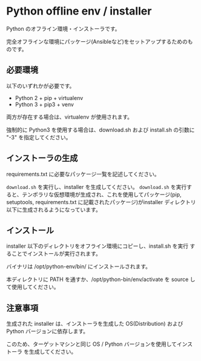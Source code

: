# Python offline env / installer

Python のオフライン環境・インストーラです。

完全オフラインな環境にパッケージ(Ansibleなど)をセットアップするためのものです。

## 必要環境

以下のいずれかが必要です。

* Python 2 + pip + virtualenv
* Python 3 + pip3 + venv

両方が存在する場合は、virtualenv が使用されます。

強制的に Python3 を使用する場合は、download.sh および install.sh の引数に "-3"
を指定してください。


## インストーラの生成

requirements.txt に必要なパッケージ一覧を記述してください。

`download.sh` を実行し、installer を生成してください。
`download.sh` を実行すると、テンポラリな仮想環境が生成され、これを使用してパッケージ(pip, setuptools, requirements.txt に記載されたパッケージ)がinstaller ディレクトリ以下に生成されるようになっています。

## インストール

installer 以下のディレクトリをオフライン環境にコピーし、install.sh を実行
することでインストールが実行されます。

バイナリは /opt/python-env/bin/ にインストールされます。

本ディレクトリに PATH を通すか、/opt/python-bin/env/activate を source
して使用してください。

## 注意事項

生成された installer は、インストーラを生成した OS(Distribution) および
Python バージョンに依存します。

このため、ターゲットマシンと同じ OS / Python バージョンを使用してインストーラ
を生成してください。
